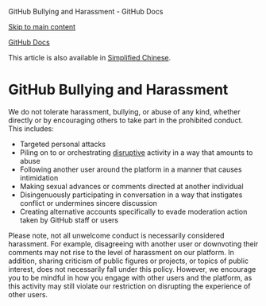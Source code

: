 GitHub Bullying and Harassment - GitHub Docs

[Skip to main content](#main-content)

[](/en)[GitHub Docs](/en)

This article is also available in [Simplified Chinese](/cn/site-policy/acceptable-use-policies/github-bullying-and-harassment).

GitHub Bullying and Harassment
==========

We do not tolerate harassment, bullying, or abuse of any kind, whether directly or by encouraging others to take part in the prohibited conduct. This includes:

* Targeted personal attacks
* Piling on to or orchestrating [disruptive](/en/github/site-policy/github-disrupting-the-experience-of-other-users) activity in a way that amounts to abuse
* Following another user around the platform in a manner that causes intimidation
* Making sexual advances or comments directed at another individual
* Disingenuously participating in conversation in a way that instigates conflict or undermines sincere discussion
* Creating alternative accounts specifically to evade moderation action taken by GitHub staff or users

Please note, not all unwelcome conduct is necessarily considered harassment. For example, disagreeing with another user or downvoting their comments may not rise to the level of harassment on our platform. In addition, sharing criticism of public figures or projects, or topics of public interest, does not necessarily fall under this policy. However, we encourage you to be mindful in how you engage with other users and the platform, as this activity may still violate our restriction on disrupting the experience of other users.
